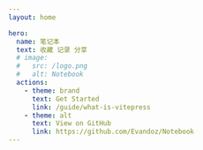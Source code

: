 ```yaml
---
layout: home

hero:
  name: 笔记本
  text: 收藏 记录 分享
  # image:
  #   src: /logo.png
  #   alt: Notebook
  actions:
    - theme: brand
      text: Get Started
      link: /guide/what-is-vitepress
    - theme: alt
      text: View on GitHub
      link: https://github.com/Evandoz/Notebook
---
```

